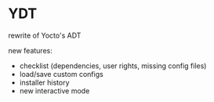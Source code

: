 YDT
===

rewrite of Yocto's ADT


new features:

- checklist (dependencies, user rights, missing config files)
- load/save custom configs
- installer history
- new interactive mode
